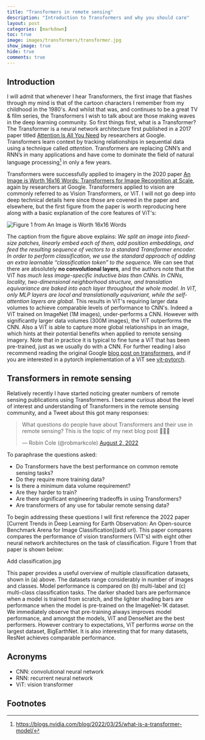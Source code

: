 ```yaml
---
title: "Transformers in remote sensing"
description: "Introduction to Transformers and why you should care"
layout: post
categories: [markdown]
toc: true
image: images/transformers/transformer.jpg
show_image: true
hide: true
comments: true
---
```


## Introduction
I will admit that whenever I hear Transformers, the first image that flashes through my mind is that of the cartoon characters I remember from my childhood in the 1980's. And whilst that was, and continues to be a great TV & film series, the Transformers I wish to talk about are those making waves in the deep learning community. So first things first, what is a Transformer? The Transformer is a neural network architecture first published in a 2017 paper titled [Attention Is All You Need](https://arxiv.org/abs/1706.03762) by researchers at Google. Transformers learn context by tracking relationships in sequential data using a technique called *attention*. Transformers are replacing CNN’s and RNN’s in many applications and have come to dominate the field of natural language processing[^1] in only a few years.

Transformers were successfully applied to imagery in the 2020 paper [An Image is Worth 16x16 Words: Transformers for Image Recognition at Scale](https://arxiv.org/abs/2010.11929), again by researchers at Google. Transformers applied to vision are commonly referred to as Vision Transformers, or ViT. I will not go deep into deep technical details here since those are covered in the paper and elsewhere, but the first figure from the paper is worth reproducing here along with a basic explanation of the core features of ViT's:

![](https://raw.githubusercontent.com/robmarkcole/blog/master/images/transformers/paper_fig1.jpg "Figure 1 from An Image is Worth 16x16 Words")

The caption from the figure above explains: *We split an image into fixed-size patches, linearly embed each of them, add position embeddings, and feed the resulting sequence of vectors to a standard Transformer encoder. In order to perform classification, we use the standard approach of adding an extra learnable “classification token” to the sequence.* We can see that there are absolutely **no convolutional layers**, and the authors note that the ViT *has much less image-specific inductive bias than CNNs. In CNNs, locality, two-dimensional neighborhood structure, and translation equivariance are
baked into each layer throughout the whole model. In ViT, only MLP layers are local and translationally equivariant, while the self-attention layers are global.* This results in ViT's requiring larger data volumes to achieve comparable levels of performance to CNN's. Indeed a ViT trained on ImageNet (1M images), under-performs a CNN. However with significantly larger data volumes (300M images), the ViT outperforms the CNN. Also a ViT is able to capture more global relationships in an image, which hints at their potential benefits when applied to remote sensing imagery. Note that in practice it is typical to fine tune a ViT that has been pre-trained, just as we usually do with a CNN. For further reading I also recommend reading the original Google [blog post on transformers](https://ai.googleblog.com/2020/12/transformers-for-image-recognition-at.html), and if you are interested in a pytorch implementation of a ViT see [vit-pytorch](https://github.com/lucidrains/vit-pytorch).

## Transformers in remote sensing
Relatively recently I have started noticing greater numbers of remote sensing publications using Transformers. I became curious about the level of interest and understanding of Transformers in the remote sensing community, and a Tweet about this got many responses:

<blockquote class="twitter-tweet tw-align-center"><p lang="en" dir="ltr">What questions do people have about Transformers and their use in remote sensing? This is the topic of my next blog post 🙇‍♂️🚀</p>&mdash; Robin Cole (@robmarkcole) <a href="https://twitter.com/robmarkcole/status/1554348041926311937?ref_src=twsrc%5Etfw">August 2, 2022</a></blockquote> <script async src="https://platform.twitter.com/widgets.js" charset="utf-8"></script>

To paraphrase the questions asked:
- Do Transformers have the best performance on common remote sensing tasks?
- Do they require more training data?
- Is there a minimum data volume requirement?
- Are they harder to train?
- Are there significant engineering tradeoffs in using Transformers?
- Are transformers of any use for tabular remote sensing data?

To begin addressing these questions I will first reference the 2022 paper [Current Trends in Deep Learning for Earth Observation: An Open-source Benchmark Arena for Image Classification](add url). This paper compares compares the performance of vision transformers (ViT's) with eight other neural network architectures on the task of classification. Figure 1 from that paper is shown below:

Add classification.jpg

This paper provides a useful overview of multiple classification datasets, shown in (a) above. The datasets range considerably in number of images and classes. Model performance is compared on (b) multi-label and (c) multi-class classification tasks. The darker shaded bars are performance when a model is trained from scratch, and the lighter shading bars are performance when the model is pre-trained on the ImageNet-1K dataset. We immediately observe that pre-training always improves model performance, and amongst the models, ViT and DenseNet are the best performers. However contrary to expectations, ViT performs *worse* on the largest dataset, BigEarthNet. It is also interesting that for many datasets, ResNet achieves comparable performance. 

## Acronyms
- CNN: convolutional neural network
- RNN: recurrent neural network
- ViT: vision transformer

## Footnotes
[^1]: https://blogs.nvidia.com/blog/2022/03/25/what-is-a-transformer-model/